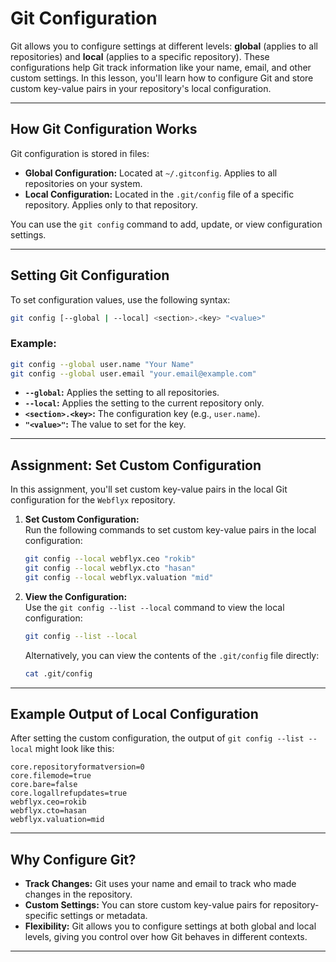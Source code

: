 # Git Configuration

Git allows you to configure settings at different levels: **global** (applies to all repositories) and **local** (applies to a specific repository). These configurations help Git track information like your name, email, and other custom settings. In this lesson, you'll learn how to configure Git and store custom key-value pairs in your repository's local configuration.

---

## How Git Configuration Works

Git configuration is stored in files:

- **Global Configuration:** Located at `~/.gitconfig`. Applies to all repositories on your system.
- **Local Configuration:** Located in the `.git/config` file of a specific repository. Applies only to that repository.

You can use the `git config` command to add, update, or view configuration settings.

---

## Setting Git Configuration

To set configuration values, use the following syntax:

```bash
git config [--global | --local] <section>.<key> "<value>"
```

### Example:

```bash
git config --global user.name "Your Name"
git config --global user.email "your.email@example.com"
```

- **`--global`:** Applies the setting to all repositories.
- **`--local`:** Applies the setting to the current repository only.
- **`<section>.<key>`:** The configuration key (e.g., `user.name`).
- **`"<value>"`:** The value to set for the key.

---

## Assignment: Set Custom Configuration

In this assignment, you'll set custom key-value pairs in the local Git configuration for the `Webflyx` repository.

1. **Set Custom Configuration:**  
   Run the following commands to set custom key-value pairs in the local configuration:

   ```bash
   git config --local webflyx.ceo "rokib"
   git config --local webflyx.cto "hasan"
   git config --local webflyx.valuation "mid"
   ```

2. **View the Configuration:**  
   Use the `git config --list --local` command to view the local configuration:

   ```bash
   git config --list --local
   ```

   Alternatively, you can view the contents of the `.git/config` file directly:

   ```bash
   cat .git/config
   ```

---

## Example Output of Local Configuration

After setting the custom configuration, the output of `git config --list --local` might look like this:

```
core.repositoryformatversion=0
core.filemode=true
core.bare=false
core.logallrefupdates=true
webflyx.ceo=rokib
webflyx.cto=hasan
webflyx.valuation=mid
```

---

## Why Configure Git?

- **Track Changes:** Git uses your name and email to track who made changes in the repository.
- **Custom Settings:** You can store custom key-value pairs for repository-specific settings or metadata.
- **Flexibility:** Git allows you to configure settings at both global and local levels, giving you control over how Git behaves in different contexts.

---
